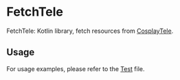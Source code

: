 ﻿# FetchTele

FetchTele: Kotlin library, fetch resources from [CosplayTele](https://CosplayTele.com).

## Usage

For usage examples, please refer to the [Test](src/test/kotlin/Test.kt) file.